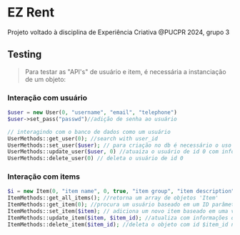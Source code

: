 # EZ Rent
Projeto voltado à disciplina de Experiência Criativa @PUCPR
2024, grupo 3


## Testing
> Para testar as "API's" de usuário e item, é necessária a instanciação de um objeto:

### Interação com usuário

``` php 
$user = new User(0, "username", "email", "telephone")
$user->set_pass("passwd")//adição de senha ao usuário

// interagindo com o banco de dados como um usuário
UserMethods::get_user(0); //search with user_id
UserMethods::set_user($user); // para criação no db é necessário o uso de um objeto 'usuário' já instanciado
UserMethods::update_user($user, 0) //atuaiza o usuário de id 0 com informações na instância do usuário inicializado $user
UserMethods::delete_user(0) // deleta o usuário de id 0 

```

### Interação com items

``` php
$i = new Item(0, "item name", 0, true, "item group", "item description") // instanciação de um novo item
ItemMethods::get_all_items(); //retorna um array de objetos 'Item'
ItemMethods::get_item(0); //procura um usuário baseado em um ID parâmetro
ItemMethods::set_item($item); // adiciona um novo item baseado em uma variavél de tipo Item ao DB
ItemMethods::update_item($item, $item_id); //atualiza com informações da instância Item o objeto no banco de dados om id $item_id
ItemMethods::delete_item($item_id); //deleta o objeto com id $item_id no banco de dados

```
